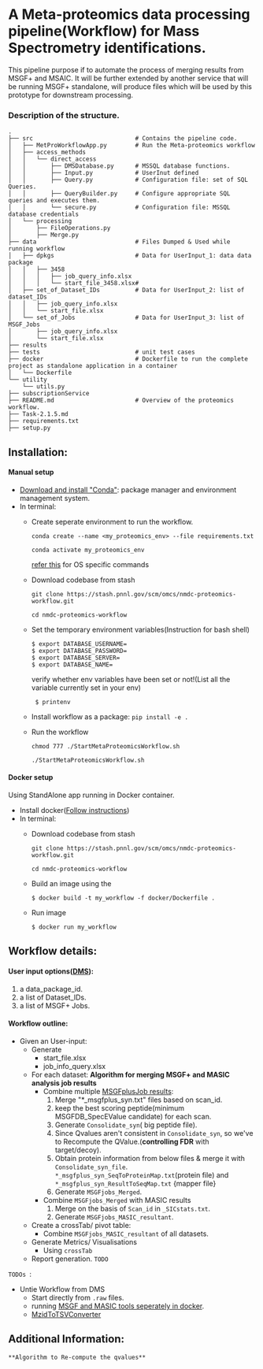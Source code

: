 # A Meta-proteomics data processing pipeline(Workflow) for Mass Spectrometry identifications.

This pipeline purpose if to automate the process of merging results from MSGF+ and MSAIC. It will be further extended by another service that will be running MSGF+ standalone,  will produce files which will be used by this prototype for downstream processing.

### Description of the  structure.
```shell script
.
├── src                             # Contains the pipeline code.
│   ├── MetProWorkflowApp.py        # Run the Meta-proteomics workflow
│   ├── access_methods
│   │   └── direct_access
│   │       ├── DMSDatabase.py      # MSSQL database functions.
│   │       ├── Input.py            # UserInut defined
│   │       ├── Query.py            # Configuration file: set of SQL Queries.
│   │       ├── QueryBuilder.py     # Configure appropriate SQL queries and executes them.
│   │       └── secure.py           # Configuration file: MSSQL database credentials
│   └── processing
│       ├── FileOperations.py
│       ├── Merge.py
├── data                            # Files Dumped & Used while running workflow
│   ├── dpkgs                       # Data for UserInput_1: data data package
│   │   ├── 3458                    
│   │   │   ├── job_query_info.xlsx 
│   │   │   └── start_file_3458.xlsx# 
│   ├── set_of_Dataset_IDs          # Data for UserInput_2: list of dataset_IDs
│   │   ├── job_query_info.xlsx
│   │   └── start_file.xlsx
│   └── set_of_Jobs                 # Data for UserInput_3: list of MSGF_Jobs
│       ├── job_query_info.xlsx
│       └── start_file.xlsx
├── results
├── tests                           # unit test cases 
├── docker                          # Dockerfile to run the complete project as standalone application in a container
│   └── Dockerfile
└── utility
    └── utils.py
├── subscriptionService
├── README.md                       # Overview of the proteomics workflow.
├── Task-2.1.5.md                  
├── requirements.txt
├── setup.py
````

## Installation:
 #### Manual setup
   - [Download and install "Conda"](https://docs.conda.io/en/latest/miniconda.html): package manager and environment management system.
   - In terminal:
        - Create seperate environment to run the workflow.
        
             ```conda create --name <my_proteomics_env> --file requirements.txt```   
             
             ```conda activate my_proteomics_env```
             
             [refer this]((https://docs.conda.io/projects/conda/en/4.6.0/_downloads/52a95608c49671267e40c689e0bc00ca/conda-cheatsheet.pdf)) for OS specific commands
        - Download codebase from stash
        
            ```git clone https://stash.pnnl.gov/scm/omcs/nmdc-proteomics-workflow.git```
            
            ```cd nmdc-proteomics-workflow```
        - Set the temporary environment variables(Instruction for bash shell)
        
            ```
            $ export DATABASE_USERNAME= 
            $ export DATABASE_PASSWORD=
            $ export DATABASE_SERVER=
            $ export DATABASE_NAME=
            ```
            verify whether env variables have been set or not!(List all the variable currently set in your env)
            
            ``` $ printenv```
        - Install workflow as a package:
           ```pip install -e .```
        - Run the workflow
        
            ```chmod 777 ./StartMetaProteomicsWorkflow.sh```
            
            ```./StartMetaProteomicsWorkflow.sh```
  #### Docker setup
   Using StandAlone app running in Docker container.
   - Install docker([Follow instructions](https://docs.docker.com/docker-for-mac/install/))
   - In terminal:
        - Download codebase from stash
        
            ```git clone https://stash.pnnl.gov/scm/omcs/nmdc-proteomics-workflow.git```
            
            ```cd nmdc-proteomics-workflow```
        - Build an image using the 
        
          ```$ docker build -t my_workflow -f docker/Dockerfile .``` 
        - Run image
        
          ```$ docker run my_workflow```
 
## Workflow details:
 #### User input options([DMS](https://prismwiki.pnl.gov/wiki/Data_Management_System)):
   1. a data_package_id.
   2. a list of Dataset_IDs.
   3. a list of MSGF+ Jobs.
    
 #### Workflow outline:   
   - Given an User-input:
        - Generate 
           - start_file.xlsx
           - job_info_query.xlsx
        - For each dataset:
            **Algorithm for merging MSGF+ and MASIC analysis job results**
            - Combine multiple [MSGFplusJob results](https://prismwiki.pnl.gov/wiki/MSGF%2B_Results_Files):
                 1. Merge "*_msgfplus_syn.txt" files based on scan_id.
                 2. keep the best scoring peptide(minimum MSGFDB_SpecEValue candidate) for each scan.
                 3. Generate `Consolidate_syn`( big peptide file). 
                 4. Since Qvalues aren't consistent in `Consolidate_syn`, so we've to 
                    Recompute the QValue.(**controlling FDR** with target/decoy).
                 5. Obtain protein information from below files & merge it with `Consolidate_syn_file`.
                   `*_msgfplus_syn_SeqToProteinMap.txt`(protein file) and 
                   `*_msgfplus_syn_ResultToSeqMap.txt` {mapper file}
                 6. Generate `MSGFjobs_Merged`.
            - Combine `MSGFjobs_Merged` with MASIC results
                 1. Merge on the basis of `Scan_id` in `_SICstats.txt`. 
                 2. Generate `MSGFjobs_MASIC_resultant`.
        - Create a crossTab/ pivot table:
            - Combine `MSGFjobs_MASIC_resultant` of all datasets.
        - Generate Metrics/ Visualisations
            - Using `crossTab` 
        - Report generation.
            `TODO`

    
`TODOs `:
- Untie Workflow from DMS
    - Start directly from `.raw` files.
    - running [MSGF and MASIC tools seperately in docker](https://github.com/MoTrPAC/motrpac-proteomics-pnnl-prototype). 
  - [MzidToTSVConverter](https://github.com/PNNL-Comp-Mass-Spec/Mzid-To-Tsv-Converter)


## Additional Information:
    **Algorithm to Re-compute the qvalues**
    